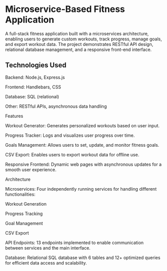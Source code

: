 # Microservice-Based Fitness Application

A full-stack fitness application built with a microservices architecture, enabling users to generate custom workouts, track progress, manage goals, and export workout data. The project demonstrates RESTful API design, relational database management, and a responsive front-end interface.

## Technologies Used

Backend: Node.js, Express.js

Frontend: Handlebars, CSS

Database: SQL (relational)

Other: RESTful APIs, asynchronous data handling

Features

Workout Generator: Generates personalized workouts based on user input.

Progress Tracker: Logs and visualizes user progress over time.

Goals Management: Allows users to set, update, and monitor fitness goals.

CSV Export: Enables users to export workout data for offline use.

Responsive Frontend: Dynamic web pages with asynchronous updates for a smooth user experience.

Architecture

Microservices: Four independently running services for handling different functionalities:

Workout Generation

Progress Tracking

Goal Management

CSV Export

API Endpoints: 13 endpoints implemented to enable communication between services and the main interface.

Database: Relational SQL database with 6 tables and 12+ optimized queries for efficient data access and scalability.
